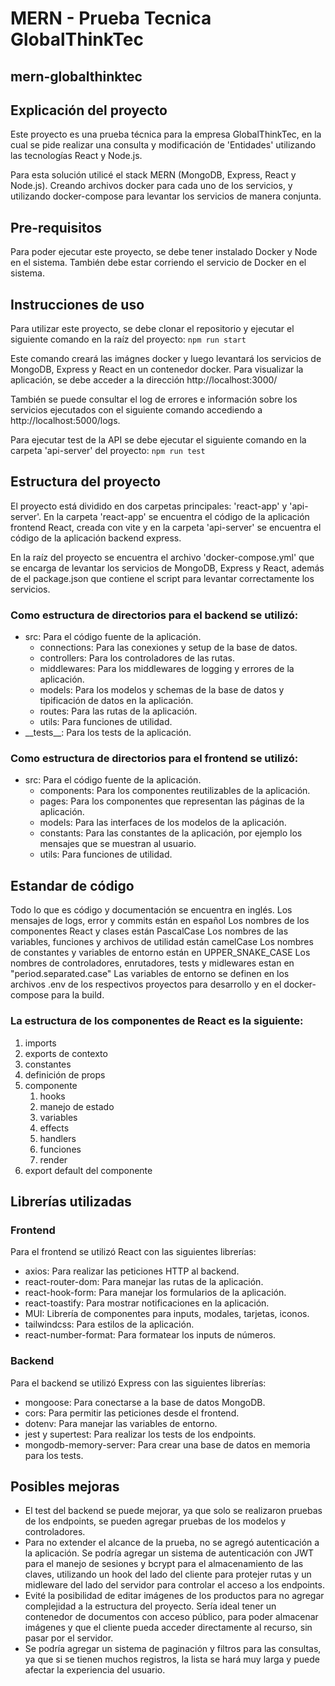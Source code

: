 # MERN - Prueba Tecnica GlobalThinkTec
## mern-globalthinktec

## Explicación del proyecto
Este proyecto es una prueba técnica para la empresa GlobalThinkTec, en la cual se pide realizar una consulta y modificación de 'Entidades' utilizando las tecnologías React y Node.js.

Para esta solución utilicé el stack MERN (MongoDB, Express, React y Node.js). Creando archivos docker para cada uno de los servicios, y utilizando docker-compose para levantar los servicios de manera conjunta.

## Pre-requisitos
Para poder ejecutar este proyecto, se debe tener instalado Docker y Node en el sistema.
También debe estar corriendo el servicio de Docker en el sistema.

## Instrucciones de uso
Para utilizar este proyecto, se debe clonar el repositorio y ejecutar el siguiente comando en la raíz del proyecto:
```npm run start```

Este comando creará las imágnes docker y luego levantará los servicios de MongoDB, Express y React en un contenedor docker. 
Para visualizar la aplicación, se debe acceder a la dirección http://localhost:3000/

También se puede consultar el log de errores e información sobre los servicios ejecutados con el siguiente comando accediendo a http://localhost:5000/logs.

Para ejecutar test de la API se debe ejecutar el siguiente comando en la carpeta 'api-server' del proyecto:
```npm run test```

## Estructura del proyecto
El proyecto está dividido en dos carpetas principales: 'react-app' y 'api-server'. En la carpeta 'react-app' se encuentra el código de la aplicación frontend React, creada con vite y en la carpeta 'api-server' se encuentra el código de la aplicación backend express.

En la raíz del proyecto se encuentra el archivo 'docker-compose.yml' que se encarga de levantar los servicios de MongoDB, Express y React, además de el package.json que contiene el script para levantar correctamente los servicios.

### Como estructura de directorios para el backend se utilizó:
- src: Para el código fuente de la aplicación.
    - connections: Para las conexiones y setup de la base de datos.
    - controllers: Para los controladores de las rutas.
    - middlewares: Para los middlewares de logging y errores de la aplicación.
    - models: Para los modelos y schemas de la base de datos y tipificación de datos en la aplicación.
    - routes: Para las rutas de la aplicación.
    - utils: Para funciones de utilidad.
- \_\_tests\_\_: Para los tests de la aplicación.

### Como estructura de directorios para el frontend se utilizó:
- src: Para el código fuente de la aplicación.
    - components: Para los componentes reutilizables de la aplicación.
    - pages: Para los componentes que representan las páginas de la aplicación.
    - models: Para las interfaces de los modelos de la aplicación.
    - constants: Para las constantes de la aplicación, por ejemplo los mensajes que se muestran al usuario.
    - utils: Para funciones de utilidad.

## Estandar de código
Todo lo que es código y documentación se encuentra en inglés.
Los mensajes de logs, error y commits están en español
Los nombres de los componentes React y clases están PascalCase
Los nombres de las variables, funciones y archivos de utilidad están camelCase
Los nombres de constantes y variables de entorno están en UPPER_SNAKE_CASE
Los nombres de controladores, enrutadores, tests y midlewares estan en "period.separated.case"
Las variables de entorno se definen en los archivos .env de los respectivos proyectos para desarrollo y en el docker-compose para la build.

### La estructura de los componentes de React es la siguiente:
1. imports
2. exports de contexto
2. constantes
3. definición de props
4. componente
    1. hooks
    2. manejo de estado
    3. variables
    4. effects
    5. handlers
    6. funciones
    7. render
5. export default del componente

## Librerías utilizadas

### Frontend
Para el frontend se utilizó React con las siguientes librerías:
- axios: Para realizar las peticiones HTTP al backend.
- react-router-dom: Para manejar las rutas de la aplicación.
- react-hook-form: Para manejar los formularios de la aplicación.
- react-toastify: Para mostrar notificaciones en la aplicación.
- MUI: Librería de componentes para inputs, modales, tarjetas, iconos.
- tailwindcss: Para estilos de la aplicación.
- react-number-format: Para formatear los inputs de números.

### Backend
Para el backend se utilizó Express con las siguientes librerías:
- mongoose: Para conectarse a la base de datos MongoDB.
- cors: Para permitir las peticiones desde el frontend.
- dotenv: Para manejar las variables de entorno.
- jest y supertest: Para realizar los tests de los endpoints.
- mongodb-memory-server: Para crear una base de datos en memoria para los tests.

## Posibles mejoras
- El test del backend se puede mejorar, ya que solo se realizaron pruebas de los endpoints, se pueden agregar pruebas de los modelos y controladores.
- Para no extender el alcance de la prueba, no se agregó autenticación a la aplicación. Se podría agregar un sistema de autenticación con JWT para el manejo de sesiones y bcrypt para el almacenamiento de las claves, utilizando un hook del lado del cliente para protejer rutas y un midleware del lado del servidor para controlar el acceso a los endpoints.
- Evité la posibilidad de editar imágenes de los productos para no agregar complejidad a la estructura del proyecto. Sería ideal tener un contenedor de documentos con acceso público, para poder almacenar imágenes y que el cliente pueda acceder directamente al recurso, sin pasar por el servidor.
- Se podría agregar un sistema de paginación y filtros para las consultas, ya que si se tienen muchos registros, la lista se hará muy larga y puede afectar la experiencia del usuario.